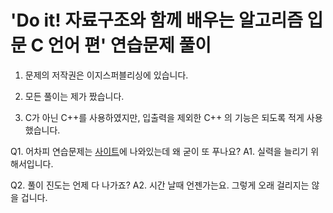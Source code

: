 # 'Do it! 자료구조와 함께 배우는 알고리즘 입문 C 언어 편' 연습문제 풀이

1. 문제의 저작권은 이지스퍼블리싱에 있습니다.

2. 모든 풀이는 제가 짰습니다.

3. C가 아닌 C++를 사용하였지만, 입출력을 제외한 C++ 의 기능은 되도록 적게 사용했습니다.



Q1. 어차피 연습문제는 [사이트](http://www.easyspub.co.kr/20_Menu/BookView/178/PUB)에 나와있는데 왜 굳이 또 푸나요?
A1. 실력을 늘리기 위해서입니다.


Q2. 풀이 진도는 언제 다 나가죠?
A2. 시간 날때 언젠가는요. 그렇게 오래 걸리지는 않을 겁니다.
